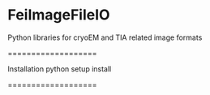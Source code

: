 # FeiImageFileIO

Python libraries for cryoEM and TIA related image formats

===================

Installation
python setup install

===================
